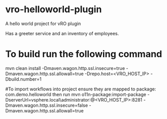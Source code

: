 # vro-helloworld-plugin
A hello world project for vRO plugin

Has a greeter service and an inventory of employees.

# To build run the following command
mvn clean install -Dmaven.wagon.http.ssl.insecure=true -Dmaven.wagon.http.ssl.allowall=true -Drepo.host=<VRO_HOST_IP> -Dbuild.number=1

#To import workflows into project ensure they are mapped to package: com.demo.helloworld then run
mvn o11n-package:import-package -DserverUrl=vsphere.local\\administrator:<password>@<VRO_HOST_IP>:8281 -Dmaven.wagon.http.ssl.insecure=false -Dmaven.wagon.http.ssl.allowall=true